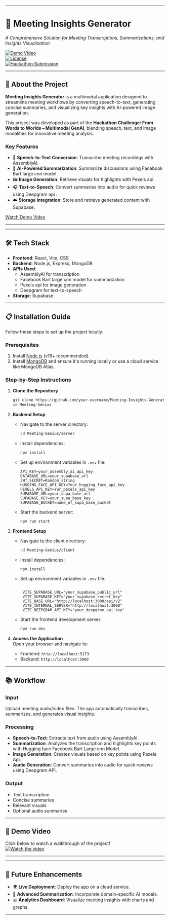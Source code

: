 
---

# 🚀 Meeting Insights Generator  
_A Comprehensive Solution for Meeting Transcriptions, Summarizations, and Insights Visualization_

[![Demo Video](https://img.shields.io/badge/Demo-YouTube-red)](https://youtu.be/x_GMz0qJ9Zg)  
[![License](https://img.shields.io/badge/license-MIT-blue)](LICENSE)  
[![Hackathon Submission](https://img.shields.io/badge/Challenge-Multimodal%20GenAI-orange)](https://hackathon.example.com)

---

## 🌟 About the Project  

**Meeting Insights Generator** is a multimodal application designed to streamline meeting workflows by converting speech-to-text, generating concise summaries, and visualizing key insights with AI-powered image generation.  

This project was developed as part of the **Hackathon Challenge: From Words to Worlds – Multimodal GenAI**, blending speech, text, and image modalities for innovative meeting analysis.

### Key Features  
- 🎤 **Speech-to-Text Conversion**: Transcribe meeting recordings with AssemblyAI.  
- 📝 **AI-Powered Summarization**: Summarize discussions using Facebook Bart large cnn model .  
- 🖼 **Image Generation**: Retrieve visuals for highlights with Pexels api.  
- 🎧 **Text-to-Speech**: Convert summaries into audio for quick reviews using Deepgram api .  
- ☁️ **Storage Integration**: Store and retrieve generated content with Supabase.  

[Watch Demo Video](https://youtu.be/x_GMz0qJ9Zg)  

--- 

---

## 🛠️ Tech Stack  

- **Frontend**: React, Vite, CSS  
- **Backend**: Node.js, Express, MongoDB  
- **APIs Used**:  
  - AssemblyAI for transcription  
  - Facebook Bart large cnn model for summarization  
  - Pexels api for image generation  
  - Deepgram for text-to-speech  
- **Storage**: Supabase  

---

## 📋 Installation Guide  

Follow these steps to set up the project locally:

### Prerequisites  
1. Install [Node.js](https://nodejs.org/) (v16+ recommended).  
2. Install [MongoDB](https://www.mongodb.com/) and ensure it's running locally or use a cloud service like MongoDB Atlas.  

### Step-by-Step Instructions  

1. **Clone the Repository**  
   ```bash
   git clone https://github.com/your-username/Meeting-Insights-Generator.git
   cd Meeting-Genius
   ```

2. **Backend Setup**  
   - Navigate to the server directory:  
     ```bash
     cd Meeting-Genius/server
     ```  
   - Install dependencies:  
     ```bash
     npm install
     ```  
   - Set up environment variables in `.env` file:  
     ```plaintext
     API_KEY=your_assembly_ai_api_key
     DATABASE_URL=your_supabase_url
     JWT_SECRET=Random_string
     HUGGING_FACE_API_KEY=Your_hugging_face_api_key
     PEXELS_API_KEY=Yur_pexels_api_key
     SUPABASE_URL=your_supa_base_url
     SUPABASE_KEY=your_supa_base_key
     SUPABASE_BUCKET=name_of_supa_base_bucket
     ```
   - Start the backend server:  
     ```bash
     npm run start
     ```

3. **Frontend Setup**  
   - Navigate to the client directory:  
     ```bash
     cd Meeting-Genius/client
     ```  
   - Install dependencies:  
     ```bash
     npm install
     ```  
   - Set up environment variables in `.env` file:  
     ```plaintext
     
      VITE_SUPABASE_URL="your_supabase_public_url"
      VITE_SUPABASE_KEY="your_supabase_secret_key"
      VITE_BASE_URL="http://localhost:3000/api/v2"  
      VITE_INTERNAL_SERVER="http://localhost:3000"
      VITE_DEEPGRAM_API_KEY="your_deepgram_api_key"

     ```
   - Start the frontend development server:  
     ```bash
     npm run dev
     ```  

4. **Access the Application**  
   Open your browser and navigate to:  
   - Frontend: `http://localhost:5173`  
   - Backend: `http://localhost:5000`  

---

## 📚 Workflow  

### Input  
Upload meeting audio/video files. The app automatically transcribes, summarizes, and generates visual insights.  

### Processing  
- **Speech-to-Text**: Extracts text from audio using AssemblyAI.  
- **Summarization**: Analyzes the transcription and highlights key points with Hugging face Facebook Bart Large cnn Model.  
- **Image Generation**: Creates visuals based on key points using Pexels Api.  
- **Audio Generation**: Convert summaries into audio for quick reviews using Deepgram API.  

### Output  
- Text transcription  
- Concise summaries  
- Relevant visuals  
- Optional audio summaries  

---

## 🎥 Demo Video  

Click below to watch a walkthrough of the project!  
[![Watch the video](https://img.youtube.com/vi/x_GMz0qJ9Zg/0.jpg)](https://youtu.be/x_GMz0qJ9Zg)

---

 

---

## 🚀 Future Enhancements  

- 🌍 **Live Deployment**: Deploy the app on a cloud service.  
- 🤖 **Advanced Summarization**: Incorporate domain-specific AI models.  
- 📊 **Analytics Dashboard**: Visualize meeting insights with charts and graphs.  

---
